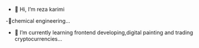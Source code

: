- 👋 Hi, I’m reza karimi

-🧪chemical engineering...
- 🌱 I’m currently learning frontend developing,digital painting and trading cryptocurrencies...

<!---
rezakariimii/rezakariimii is a ✨ special ✨ repository because its `README.md` (this file) appears on your GitHub profile.
You can click the Preview link to take a look at your changes.
--->
